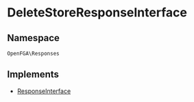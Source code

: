 # DeleteStoreResponseInterface


## Namespace
`OpenFGA\Responses`

## Implements
* [ResponseInterface](Responses/ResponseInterface.md)

